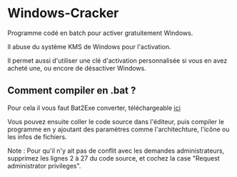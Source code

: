 # Windows-Cracker
Programme codé en batch pour activer gratuitement Windows.

Il abuse du système KMS de Windows pour l'activation.

Il permet aussi d'utiliser une clé d'activation personnalisée si vous en avez acheté une, ou encore de désactiver Windows.

## Comment compiler en .bat ?
Pour cela il vous faut Bat2Exe converter, téléchargeable [ici](https://codeload.github.com/Chaxiraxi/Windows-Cracker/zip/v1.0.15)

Vous pouvez ensuite coller le code source dans l'éditeur, puis compiler le programme en y ajoutant des paramètres comme l'architechture, l'icône ou les infos de fichiers.

Note : Pour qu'il n'y ait pas de conflit avec les demandes administrateurs, supprimez les lignes 2 à 27 du code source, et cochez la case "Request administrator privileges".
